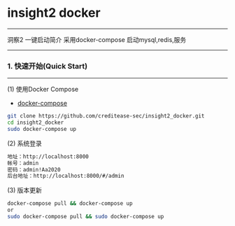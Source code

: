 # insight2 docker
---
洞察2 一键启动简介
采用docker-compose 启动mysql,redis,服务

---


### 1. 快速开始(Quick Start) 
---
(1) 使用Docker Compose

- [docker-compose](https://docs.docker.com/compose/install/)

```bash
git clone https://github.com/creditease-sec/insight2_docker.git
cd insight2_docker
sudo docker-compose up

```
(2) 系统登录


```bash
地址：http://localhost:8000
帐号：admin
密码：admin!Aa2020
后台地址：http://localhost:8000/#/admin
```
(3) 版本更新

```bash
docker-compose pull && docker-compose up
or
sudo docker-compose pull && sudo docker-compose up

```

